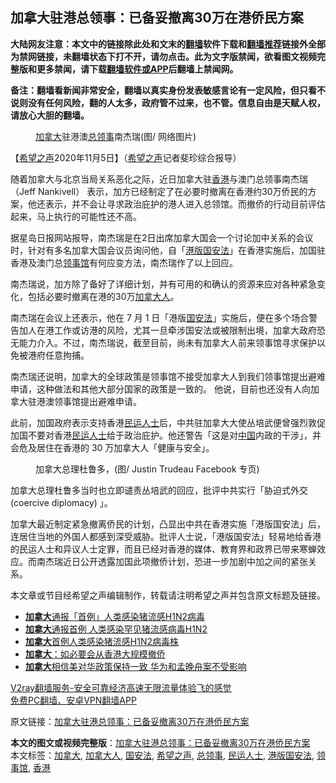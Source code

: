  <h2>加拿大驻港总领事：已备妥撤离30万在港侨民方案</h2> <p class="notice"><b>大陆网友注意：本文中的链接除此处和文末的<a href="https://github.com/bannedbook/fanqiang" >翻墙</a>软件下载和<a href="https://github.com/killgcd/justmysocks/blob/master/README.md">翻墙推荐</a>链接外全部为禁网链接，未翻墙状态下打不开，请勿点击。此为文字版禁闻，欲看图文视频完整版和更多禁闻，请下载<a href="https://github.com/bannedbook/fanqiang">翻墙软件或APP</a>后翻墙上禁闻网。</p><p>备注：翻墙看新闻非常安全，翻墙以真实身份发表敏感言论有一定风险，但只看不说则没有任何风险，翻的人太多，政府管不过来，也不管。信息自由是天赋人权，请放心大胆的翻墙。</b></p>  <div class="entry"> <figure><figcaption><a href="https://www.bannedbook.org/bnews/tag/%e5%8a%a0%e6%8b%bf%e5%a4%a7/" class="st_tag internal_tag" rel="tag" title="标签 加拿大 下的日志">加拿大</a>驻港澳<a href="https://www.bannedbook.org/bnews/tag/%E6%80%BB%E9%A2%86%E4%BA%8B/" class="st_tag internal_tag" rel="tag" title="标签 总领事 下的日志">总领事</a>南杰瑞(图/ 网络图片)</figcaption></figure> <p>【<span class='wp_keywordlink_affiliate'><a href="https://www.soundofhope.org" title="希望之声" target="_blank">希望之声</a></span>2020年11月5日】（<a href="https://www.bannedbook.org/bnews/tag/%e5%b8%8c%e6%9c%9b%e4%b9%8b%e5%a3%b0/" class="st_tag internal_tag" rel="tag" title="标签 希望之声 下的日志">希望之声</a>记者斐珍综合报导）</p> <p>随着加拿大与北京当局关系恶化之际，近日加拿大驻<a href="https://www.bannedbook.org/bnews/tag/%e9%a6%99%e6%b8%af/" class="st_tag internal_tag" rel="tag" title="标签 香港 下的日志">香港</a>与澳门总领事南杰瑞（Jeff Nankivell） 表示，加方已经制定了在必要时撤离在香港约30万侨民的方案，他还表示，并不会让寻求政治庇护的港人进入总领馆。而撤侨的行动目前评估起来，马上执行的可能性还不高。</p> <p>据星岛日报网站报导，南杰瑞是在2日出席加拿大国会一个讨论加中关系的会议时，针对有多名加拿大国会议员询问他，自「<a href="https://www.bannedbook.org/bnews/tag/%E6%B8%AF%E7%89%88%E5%9B%BD%E5%AE%89%E6%B3%95/" class="st_tag internal_tag" rel="tag" title="标签 港版国安法 下的日志">港版国安法</a>」在香港实施后，加国驻香港及澳门总<a href="https://www.bannedbook.org/bnews/tag/%E9%A2%86%E4%BA%8B%E9%A6%86/" class="st_tag internal_tag" rel="tag" title="标签 领事馆 下的日志">领事馆</a>有何应变方法，南杰瑞作了以上回应。</p>  <p>南杰瑞说，加方除了备好了详细计划，并有可用的和确认的资源来应对各种紧急变化，包括必要时撤离在港的30万<a href="https://www.bannedbook.org/bnews/tag/%E5%8A%A0%E6%8B%BF%E5%A4%A7%E4%BA%BA/" class="st_tag internal_tag" rel="tag" title="标签 加拿大人 下的日志">加拿大人</a>。</p> <p>南杰瑞在会议上还表示，他在 7 月 1 日「港版<a href="https://www.bannedbook.org/bnews/tag/%e5%9b%bd%e5%ae%89%e6%b3%95/" class="st_tag internal_tag" rel="tag" title="标签 国安法 下的日志">国安法</a>」实施后，便在多个场合警告加人在港工作或访港的风险，尤其一旦牵涉国安法或被限制出境，加拿大政府恐无能力介入。不过，南杰瑞说，截至目前，尚未有加拿大人前来领事馆寻求保护以免被港府任意拘捕。</p> <p>南杰瑞还说明，加拿大的全球政策是领事馆不接受加拿大人到我们领事馆提出避难申请，这种做法和其他大部分国家的政策是一致的。 他说，目前也还没有人向加拿大驻港澳领事馆提出避难申请。</p>  <p>此前，加国政府表示支持香港<span class='wp_keywordlink'><a href="https://www.bannedbook.org/forum9/" title="民运人士看法轮功" target="_blank">民运人士</a></span>后，中共驻加拿大大使丛培武便曾强烈敦促加国不要对香港<a href="https://www.bannedbook.org/bnews/tag/%e6%b0%91%e8%bf%90%e4%ba%ba%e5%a3%ab/" class="st_tag internal_tag" rel="tag" title="标签 民运人士 下的日志">民运人士</a>给于政治庇护。他还警告「这是对<span class='wp_keywordlink_affiliate'><a href="https://www.bannedbook.org/" title="中国" target="_blank">中国</a></span>内政的干涉」，并会危及居住在香港的 30 万加拿大人「健康与安全」。</p> <figure><figcaption>加拿大总理杜鲁多，(图/ Justin Trudeau Facebook 专页)</figcaption></figure> <p>加拿大总理杜鲁多当时也立即谴责丛培武的回应，批评中共实行「胁迫式外交 (coercive diplomacy) 」。</p> <p>加拿大最近制定紧急撤离侨民的计划，凸显出中共在香港实施「港版国安法」后，连居住当地的外国人都感到深受威胁。批评人士说，「港版国安法」轻易地给香港的民运人士和异议人士定罪，而且已经对香港的媒体、教育界和政界已带来寒蝉效应。而南杰瑞近日公开透露加国此项撤侨计划，恐进一步加剧中加之间的紧张关系。</p>  <p>本文章或节目经希望之声编辑制作，转载请注明希望之声并包含原文标题及链接。</p> <ul class='op-related-articles' title='相关阅读'> <li><a href='https://www.bannedbook.org/bnews/comments/20201105/1426341.html' target='_blank'><b>加拿大</b>通报「首例」人类感染猪流感H1N2病毒</a></li> <li><a href='https://www.bannedbook.org/bnews/worldnews/20201105/1426239.html' target='_blank'><b>加拿大</b>通报首例 人类感染罕见猪流感病毒H1N2</a></li> <li><a href='https://www.bannedbook.org/bnews/worldnews/20201105/1426145.html' target='_blank'><b>加拿大</b>首例人类感染猪流感H1N2病毒株</a></li> <li><a href='https://www.bannedbook.org/bnews/baitai/20201105/1426125.html' target='_blank'><b>加拿大</b>：如必要会从香港大规模撤侨</a></li> <li><a href='https://www.bannedbook.org/bnews/ssgc/20201105/1425937.html' target='_blank'><b>加拿大</b>相信美对华政策保持一致 华为和孟晚舟案不受影响</a></li> </ul> <p class="texttj"> <a href="https://www.bannedbook.org/forum23/topic22702.html" target="_blank">V2ray翻墙服务-安全可靠经济高速无限流量体验飞的感觉</a><br/> <a href="https://github.com/bannedbook/fanqiang/wiki/%E7%A6%81%E9%97%BB%E7%BD%91%E5%AE%89%E5%8D%93%E7%BF%BB%E5%A2%99%E6%96%B0%E9%97%BBAPP" target="_blank">免费PC翻墙、安卓VPN翻墙APP</a></p><p>原文链接：<a class="src_link"  href="https://www.soundofhope.org/post/439807" target="_blank">加拿大驻港总领事：已备妥撤离30万在港侨民方案</a></p><a name='sharetosocial'></a>       <div><b>本文的图文或视频完整版</b>：<a href='https://www.bannedbook.org/bnews/comments/20201106/1426640.html'>加拿大驻港总领事：已备妥撤离30万在港侨民方案</a></div>  </div><!--END ENTRY--> <div class="postfooter"> <div>本文标签：<a href="https://www.bannedbook.org/bnews/tag/%e5%8a%a0%e6%8b%bf%e5%a4%a7/" rel="tag">加拿大</a>, <a href="https://www.bannedbook.org/bnews/tag/%E5%8A%A0%E6%8B%BF%E5%A4%A7%E4%BA%BA/" rel="tag">加拿大人</a>, <a href="https://www.bannedbook.org/bnews/tag/%e5%9b%bd%e5%ae%89%e6%b3%95/" rel="tag">国安法</a>, <a href="https://www.bannedbook.org/bnews/tag/%e5%b8%8c%e6%9c%9b%e4%b9%8b%e5%a3%b0/" rel="tag">希望之声</a>, <a href="https://www.bannedbook.org/bnews/tag/%E6%80%BB%E9%A2%86%E4%BA%8B/" rel="tag">总领事</a>, <a href="https://www.bannedbook.org/bnews/tag/%e6%b0%91%e8%bf%90%e4%ba%ba%e5%a3%ab/" rel="tag">民运人士</a>, <a href="https://www.bannedbook.org/bnews/tag/%E6%B8%AF%E7%89%88%E5%9B%BD%E5%AE%89%E6%B3%95/" rel="tag">港版国安法</a>, <a href="https://www.bannedbook.org/bnews/tag/%E9%A2%86%E4%BA%8B%E9%A6%86/" rel="tag">领事馆</a>, <a href="https://www.bannedbook.org/bnews/tag/%e9%a6%99%e6%b8%af/" rel="tag">香港</a></div>  </div><!--END POSTFOOTER--> 
